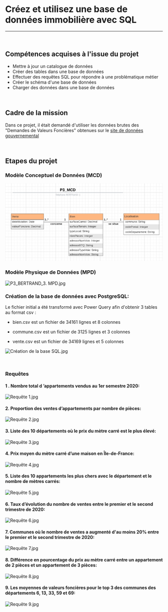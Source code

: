 # Créez et utilisez une base de données immobilière avec SQL
---
<br>

## Compétences acquises à l'issue du projet
* Mettre à jour un catalogue de données
* Créer des tables dans une base de données
* Effectuer des requêtes SQL pour répondre à une problématique métier
* Créer le schéma d'une base de données
* Charger des données dans une base de données

<br>

## Cadre de la mission
Dans ce projet, il était demandé d'utiliser les données brutes des "Demandes de Valeurs Foncières" obtenues sur le <a href="https://www.data.gouv.fr">site de données gouvernemental</a>  

<br>

## Etapes du projet

### Modèle Conceptuel de Données (MCD)
![alt text](https://github.com/StephaneBertrand34/Projet-SQL/blob/main/P3_BERTRAND_2.%20MCD.jpg?raw=true)
<br>

### Modèle Physique de Données (MPD)
![P3_BERTRAND_3. MPD.jpg](attachment:2a58c411-a0de-4f2f-94e9-c2b987c6a232.jpg)
<br>

### Création de la base de données avec PostgreSQL:

Le fichier initial a été transformé avec Power Query afin d'obtenir 3 tables au format csv :

* bien.csv est un fichier de 34161 lignes et 8 colonnes 
    
* commune.csv est un fichier de 3125 lignes et 3 colonnes
  
* vente.csv est un fichier de 34169 lignes et 5 colonnes
 
![Création de la base SQL.jpg](attachment:1212e0d4-c063-4cf8-a9ee-54f46c4a37d7.jpg)

<br>

### Requêtes

#### 1 . Nombre total d ’appartements vendus au 1er semestre 2020:
![Requête 1.jpg](attachment:46a0bced-23ef-403c-8a3b-883f174dcff3.jpg)

#### 2. Proportion des ventes d’appartements par nombre de pièces:
![Requête 2.jpg](attachment:5614bfeb-4aa9-44a8-8afc-4ad5fff43c8c.jpg)

#### 3. Liste des 10 départements où le prix du mètre carré est le plus élevé:
![Requête 3.jpg](attachment:7e08f723-56c1-4edb-b6e6-5492bf20775b.jpg)

#### 4. Prix moyen du mètre carré d’une maison en Île-de-France:
![Requête 4.jpg](attachment:d34f38a0-684a-467c-9c2e-ddabacf574d9.jpg)

#### 5. Liste des 10 appartements les plus chers avec le département et le nombre de mètres carrés:
![Requête 5.jpg](attachment:8ededa63-b9dc-4de1-b54e-b64dff8c4ac2.jpg)

#### 6. Taux d’évolution du nombre de ventes entre le premier et le second trimestre de 2020:
![Requête 6.jpg](attachment:8117d5f8-0dc8-4613-965b-fd3419e33450.jpg)

#### 7. Communes où le nombre de ventes a augmenté d'au moins 20% entre le premier et le second trimestre de 2020:
![Requête 7.jpg](attachment:7b0a4e9e-f02b-490f-9225-af88f1f2f3ed.jpg)

#### 8. Différence en pourcentage du prix au mètre carré entre un appartement de 2 pièces et un appartement de 3 pièces:
![Requête 8.jpg](attachment:7dfd8c71-0395-4d1a-954b-58e6b534405c.jpg)

#### 9. Les moyennes de valeurs foncières pour le top 3 des communes des départements 6, 13, 33, 59 et 69:
![Requête 9.jpg](attachment:10cb0426-aea0-45c8-a905-5cdb00cfdc27.jpg)
